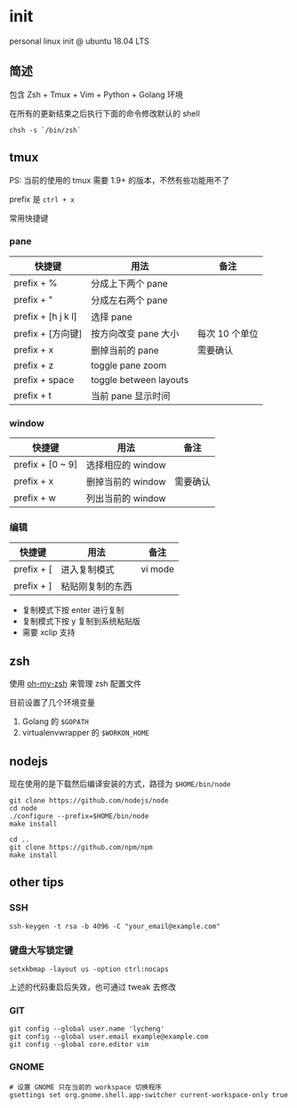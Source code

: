 init
===

personal linux init @ ubuntu 18.04 LTS

简述
---

包含 Zsh + Tmux + Vim + Python + Golang 环境

在所有的更新结束之后执行下面的命令修改默认的 shell

```
chsh -s `/bin/zsh`
```

tmux
---

PS: 当前的使用的 tmux 需要 1.9+ 的版本，不然有些功能用不了

prefix 是 `ctrl + x`

常用快捷键

### pane

| 快捷键 | 用法  | 备注 |
|--------|-------|------|
| prefix + % | 分成上下两个 pane |      |
| prefix + " | 分成左右两个 pane |      |
| prefix + [h j k l] | 选择 pane |      |
| prefix + [方向键] | 按方向改变 pane 大小 | 每次 10 个单位 |
| prefix + x | 删掉当前的 pane | 需要确认 |
| prefix + z | toggle pane zoom | |
| prefix + space | toggle between layouts | |
| prefix + t | 当前 pane 显示时间 | |

### window

| 快捷键 | 用法  | 备注 |
|--------|-------|------|
| prefix + [0 ~ 9] | 选择相应的 window |      |
| prefix + x | 删掉当前的 window | 需要确认 |
| prefix + w | 列出当前的 window | |

### 编辑

| 快捷键 | 用法  | 备注 |
|--------|-------|------|
| prefix + [ | 进入复制模式 | vi mode |
| prefix + ] | 粘贴刚复制的东西 | |

- 复制模式下按 enter 进行复制
- 复制模式下按 y 复制到系统粘贴版
- 需要 xclip 支持

zsh
---

使用 [oh-my-zsh](https://github.com/robbyrussell/oh-my-zsh) 来管理 zsh 配置文件

目前设置了几个环境变量

1. Golang 的 `$GOPATH`
2. virtualenvwrapper 的 `$WORKON_HOME`

nodejs
---

现在使用的是下载然后编译安装的方式，路径为 `$HOME/bin/node`

```
git clone https://github.com/nodejs/node
cd node
./configure --prefix=$HOME/bin/node
make install

cd ..
git clone https://github.com/npm/npm
make install
```

other tips
---

### SSH

```
ssh-keygen -t rsa -b 4096 -C "your_email@example.com"
```

### 键盘大写锁定键

```
setxkbmap -layout us -option ctrl:nocaps
```
上述的代码重启后失效，也可通过 tweak 去修改


### GIT

```
git config --global user.name 'lycheng'
git config --global user.email example@example.com
git config --global core.editor vim
```

### GNOME

```
# 设置 GNOME 只在当前的 workspace 切换程序
gsettings set org.gnome.shell.app-switcher current-workspace-only true
```
